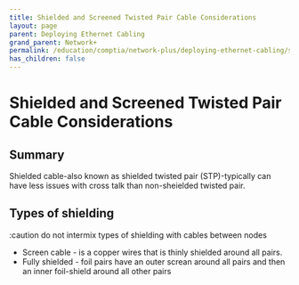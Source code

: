 ```yaml
---
title: Shielded and Screened Twisted Pair Cable Considerations
layout: page
parent: Deploying Ethernet Cabling
grand_parent: Network+
permalink: /education/comptia/network-plus/deploying-ethernet-cabling/summarize-copper-cabling-types/shielded-and-screened-twisted-pair-cable-considerations/
has_children: false
---
```


# Shielded and Screened Twisted Pair Cable Considerations

## Summary

Shielded cable-also known as shielded twisted pair (STP)-typically can have less issues with cross talk than non-sheielded twisted pair.

## Types of shielding

:caution do not intermix types of shielding with cables between nodes

- Screen cable - is a copper wires that is thinly shielded around all pairs. 
- Fully shielded - foil pairs have an outer screan around all pairs and then an inner foil-shield around all other pairs



